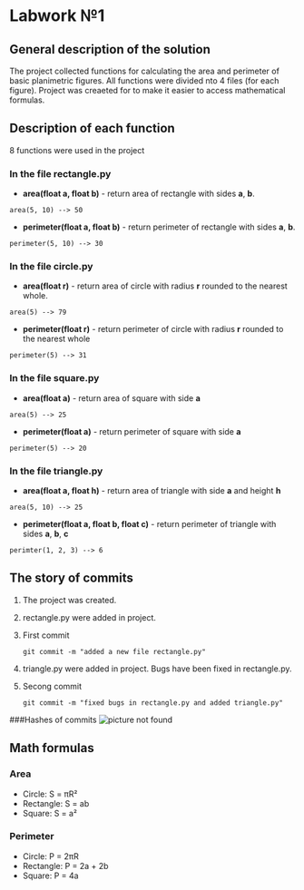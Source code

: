 # Labwork №1

## General description of the solution

The project collected functions for calculating the area and perimeter of basic planimetric figures. All functions were divided nto 4 files (for each figure). Project was creaеted for to make it easier to access mathematical formulas.

## Description of each function

8 functions were used in the project

### In the file rectangle.py

- **area(float a, float b)** - return area of rectangle with sides **a**, **b**.
  
~~~text
area(5, 10) --> 50
~~~

- **perimeter(float a, float b)** - return perimeter of rectangle with sides **a**, **b**.
  
~~~text
perimeter(5, 10) --> 30
~~~

### In the file circle.py

- **area(float r)** - return area of circle with radius **r** rounded to the nearest whole.

~~~text
area(5) --> 79
~~~

- **perimeter(float r)** - return perimeter of circle with radius **r** rounded to the nearest whole
  
~~~text
perimeter(5) --> 31
~~~

### In the file square.py

- **area(float a)** - return area of square with side **a**

~~~text
area(5) --> 25
~~~

- **perimeter(float a)** - return perimeter of square with side **a**

~~~text
perimeter(5) --> 20
~~~

### In the file triangle.py

- **area(float a, float h)** - return area of triangle with side **a** and height **h**

~~~text
area(5, 10) --> 25
~~~

- **perimeter(float a, float b, float c)** - return perimeter of triangle with sides **a**, **b**, **c**

~~~text
perimter(1, 2, 3) --> 6
~~~

## The story of commits

1. The project was created.
2. rectangle.py were added in project.
3. First commit

     ~~~text
     git commit -m "added a new file rectangle.py"
     ~~~

4. triangle.py were added in project. Bugs have been fixed in rectangle.py.
5. Secong commit

    ~~~text
    git commit -m "fixed bugs in rectangle.py and added triangle.py"
    ~~~

###Hashes of commits
![picture not found](https://sun9-17.userapi.com/impg/Vu_7FM5QRMUJZuw25nT5-wANZwZY9h9k3DRXkg/CD7_7NK7iSQ.jpg?size=942x64&quality=96&sign=113f7f4991ba8d40240dac067ebc0b52&type=album)

## Math formulas

### Area

- Circle: S = πR²
- Rectangle: S = ab
- Square: S = a²

### Perimeter

- Circle: P = 2πR
- Rectangle: P = 2a + 2b
- Square: P = 4a